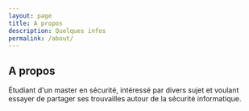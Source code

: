 ```yaml
---
layout: page
title: A propos
description: Quelques infos
permalink: /about/
---
```


## A propos

Étudiant d'un master en sécurité, intéressé par divers sujet et voulant essayer de partager ses trouvailles autour de la sécurité informatique.
